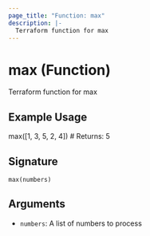 ```yaml
---
page_title: "Function: max"
description: |-
  Terraform function for max
---
```


# max (Function)

Terraform function for max

## Example Usage

max([1, 3, 5, 2, 4]) # Returns: 5

## Signature

``max(numbers)``

## Arguments

- `numbers`: A list of numbers to process

